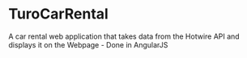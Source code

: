 # TuroCarRental
A car rental web application that takes data from the Hotwire API and displays it on the Webpage - Done in AngularJS
